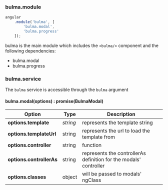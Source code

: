 ### bulma.module
```javascript
angular
    .module('bulma', [
        'bulma.modal',
        'bulma.progress'
    ]);
```

bulma is the main module which includes the ```<bulma/>``` component and the following dependencies:
- bulma.modal
- bulma.progress

### bulma.service
The ```bulma``` service is accessible through the `bulma` argument

#### bulma.modal(options) : promise(BulmaModal)

Option | Type | Description
------ | ---- | -----------
**options.template** | _string_ | represents the template string
**options.templateUrl** | string | represents the url to load the template from
**options.controller** | string|function|[string,function] | represents the modal controller
**options.controllerAs** | string | represents the controllerAs definition for the modals' controller
**options.classes** | object | will be passed to modals' ngClass
